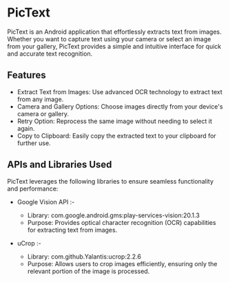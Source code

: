 # PicText

PicText is an Android application that effortlessly extracts text from images. Whether you want to capture text using your camera or select an image from your gallery, PicText provides a simple and intuitive interface for quick and accurate text recognition.

## Features

- Extract Text from Images: Use advanced OCR technology to extract text from any image.
- Camera and Gallery Options: Choose images directly from your device's camera or gallery.
- Retry Option: Reprocess the same image without needing to select it again.
- Copy to Clipboard: Easily copy the extracted text to your clipboard for further use.

## APIs and Libraries Used

PicText leverages the following libraries to ensure seamless functionality and performance:
- Google Vision API :-
  - Library: com.google.android.gms:play-services-vision:20.1.3
  - Purpose: Provides optical character recognition (OCR) capabilities for extracting text from images.

- uCrop :-
  - Library: com.github.Yalantis:ucrop:2.2.6
  - Purpose: Allows users to crop images efficiently, ensuring only the relevant portion of the image is processed.
